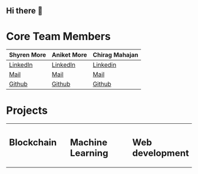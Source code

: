 ## Hi there 👋

# Core Team Members

| Shyren More      | Aniket More     | Chirag Mahajan   |
|------------------|-----------------|------------------|
| [LinkedIn](https://www.linkedin.com/in/shyrenmore/)       | [LinkedIn](https://www.linkedin.com/in/aniket-more-2b97571b1/)     | [Linkedin](https://www.linkedin.com/in/chirag-mahajan-b09144137/)       |
| [Mail](mailto:shyren.more30@gmail.com)                 | [Mail](mailto:aniketavinashmore33@gmail.com)                 | [Mail](mailto:chiragmahajan3101@gmail.com)                 |
| [Github](https://github.com/ShyrenMore)                 | [Github](https://github.com/aniketmore311/)                 | [Github](https://github.com/chiragmahajan3101)                 |

# Projects

<table><tr>

<td valign="top" width="33%">

## Blockchain

</td><td valign="top" width="34%">

## Machine Learning

</td><td valign="top" width="33%">

## Web development

</td></tr></table>

<!--

**Here are some ideas to get you started:**

🙋‍♀️ A short introduction - what is your organization all about?
🌈 Contribution guidelines - how can the community get involved?
👩‍💻 Useful resources - where can the community find your docs? Is there anything else the community should know?
🍿 Fun facts - what does your team eat for breakfast?
🧙 Remember, you can do mighty things with the power of [Markdown](https://docs.github.com/github/writing-on-github/getting-started-with-writing-and-formatting-on-github/basic-writing-and-formatting-syntax)
-->

